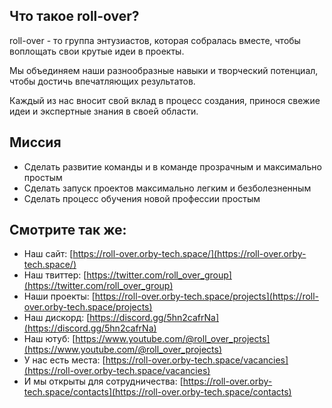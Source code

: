## Что такое roll-over?
roll-over - то группа энтузиастов, которая собралась вместе, чтобы воплощать свои крутые идеи в проекты.

Мы объединяем наши разнообразные навыки и творческий потенциал, чтобы достичь впечатляющих результатов.

Каждый из нас вносит свой вклад в процесс создания, принося свежие идеи и экспертные знания в своей области.

## Миссия
- Сделать развитие команды и в команде прозрачным и максимально простым
- Сделать запуск проектов максимально легким и безболезненным
- Сделать процесс обучения новой профессии простым

## Смотрите так же:
- Наш сайт: [https://roll-over.orby-tech.space/](https://roll-over.orby-tech.space/)
- Наш твиттер: [https://twitter.com/roll_over_group](https://twitter.com/roll_over_group)
- Наши проекты: [https://roll-over.orby-tech.space/projects](https://roll-over.orby-tech.space/projects)
- Наш дискорд: [https://discord.gg/5hn2cafrNa](https://discord.gg/5hn2cafrNa)
- Наш ютуб: [https://www.youtube.com/@roll_over_projects](https://www.youtube.com/@roll_over_projects)
- У нас есть места: [https://roll-over.orby-tech.space/vacancies](https://roll-over.orby-tech.space/vacancies)
- И мы открыты для сотрудничества: [https://roll-over.orby-tech.space/contacts](https://roll-over.orby-tech.space/contacts)
